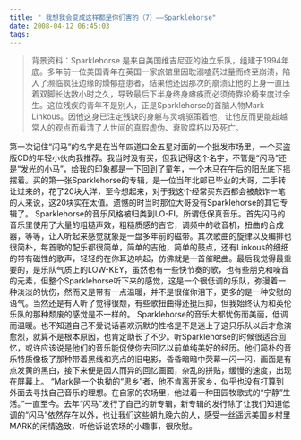 ```yaml
---
title: " 我想我会变成这样都是你们害的（7）——Sparklehorse"
date: 2008-04-12 06:45:03
tags:
---
```


> 背景资料：Sparklehorse 是来自美国维吉尼亚的独立乐队，组建于1994年底。多年前一位美国青年在英国一家旅馆里因耽溺嗑药过量而终至崩溃，陷入了濒临疯狂边缘的燥郁症患者，结果他还因那次的崩溃让他的上身一直压着双脚长达数小时之久，导致最后下半身终身瘫痪而必须倚靠轮椅来度过余生。这位残疾的青年不是别人，正是Sparklehorse的首脑人物Mark Linkous。因他这身已注定残缺的身躯与灵魂驱策着他，让他反而更能超越常人的观点而看清了人世间的真假虚伪、衰败腐朽以及死亡。

第一次记住“闪马”的名字是在当年四道口金五星对面的一个批发市场里，一个买盗版CD的年轻小伙向我推荐。我当时没有买，但我记得这个名字，不管是“闪马”还是“发光的小马”，给我的印象都是一下回到了童年，一个木马在午后的阳光底下摇摆着。买的第一张Sparklehorse的专辑，是一位当年北邮已毕业的大哥，二手转让过来的，花了20块大洋，至今想起来，对于我这个经常买东西都会被敲诈一笔的人来说，这20块实在太值。遗憾的时当时那位大哥没有Sparklehorse的其它专辑了。 Sparklehorse的音乐风格被归类到LO-FI，所谓低保真音乐。首先闪马的音乐里使用了大量的粗糙声效，粗糙质感的吉它，调频中的收音机，扭曲的合成器，等等，让人听起来感觉就象是一盘多年前的磁带。其次歌曲的旋律以及编排也很简朴，每首歌的配乐都很简单，简单的吉他，简单的鼓点，还有Linkous的细细的带有磁性的歌声，轻轻的在你耳边响起，仿佛就是一首催眠曲。最后我觉得最重要的，是乐队气质上的LOW-KEY，虽然也有一些快节奏的歌，也有些朋克和噪音的元素，但整个Sparklehorse听下来的感觉，这是一个很低调的乐队，弥漫着一种淡淡的忧伤，然而又是带有一点温暖，并不是很催你泪下，更多的是一种安慰的语气。当然还是有人听了觉得很颓，有些歌扭曲得还挺压抑，但我始终认为和英伦乐队的那种颓废的感觉是不一样的。 Sparklehorse的音乐大都忧伤而美丽，低调而温暖。也不知道自己不爱说话喜欢沉默的性格是不是迷上了这只乐队以后才愈演愈烈，就算不是根本原因，也肯定助长了不少。听Sparklehorse的时候很适合回忆，或许应该说是他们的音乐能促使你去回忆以前单纯美好的经历。他们简朴的音乐特质像极了那种带着黑线和亮点的旧电影，昏昏暗暗中荧幕一闪一闪，画面是有点发黄的黑白，接下来便是因人而异的回忆画面，杂乱的拼贴，缓慢的速度，出现在屏幕上。 “Mark是一个执拗的“思乡”者，他不肯离开家乡，似乎也没有打算到外面去寻找自己音乐的理想。在自家的农场里，他过着一种田园牧歌式的“宁静”生活。”一直至今。去年“闪马”发行了自己的新专辑，新专辑的发行除了让我们知道低调的“闪马”依然存在以外，也让我们这些朝九晚六的人，感受一丝遥远美国乡村里MARK的闲情逸致，听他诉说农场的小趣事，很欣慰。